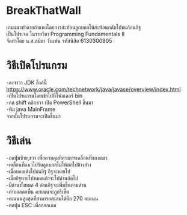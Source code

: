 # BreakThatWall
เกมแมวทำลายกำแพงโดยการสะท้อนลูกบอลให้สะท้อนกลับไปชนก้อนอิฐ      
เป็นโปรเจค ในรายวิชา Programming Fundamentals II  
จัดทำโดย น.ส.สมิตา วังแฟน รหัสนิสิต 6130300905  
# วิธีเปิดโปรแกรม  
-ลงจาวา JDK ลิ้งค์นี้ https://www.oracle.com/technetwork/java/javase/overview/index.html    
-เปิดโปรแกรมโดยเข้าไปที่โฟลเดอร์ bin  
-กด shift คลิกขวา เปิด PowerShell ขึ้นมา  
-พิม java MainFrame  
จากนั้นโปรแกรมจะเปิดขึ้นมา  
# วิธีเล่น
-กดปุ่มซ้าย,ขวา เพื่อควบคุมทิศางการเคลื่อนที่ของแมว  
-เคลื่อนที่แมวไปรับลูกบอลไม่ให้ตกไปข้างล่าง  
-เมื่อบอลเด้งไปชนอิฐ อิฐจะหายไป  
-เมื่ออิฐหายไปหมดแล้าจะไปด่านถัดไป   
-มีด่านทั้งหมด 4 ด่านอิฐจะเพิ่มขึ้นตามด่าน  
-ถ่าบอลตกพื้น คะแนนจะถูกรีเซ็ต  
-คะแนนสูงสุดที่สามารถสะสมได้คือ 270 คะแนน  
-กดปุ่ม ESC เพื่อออกเกม  
